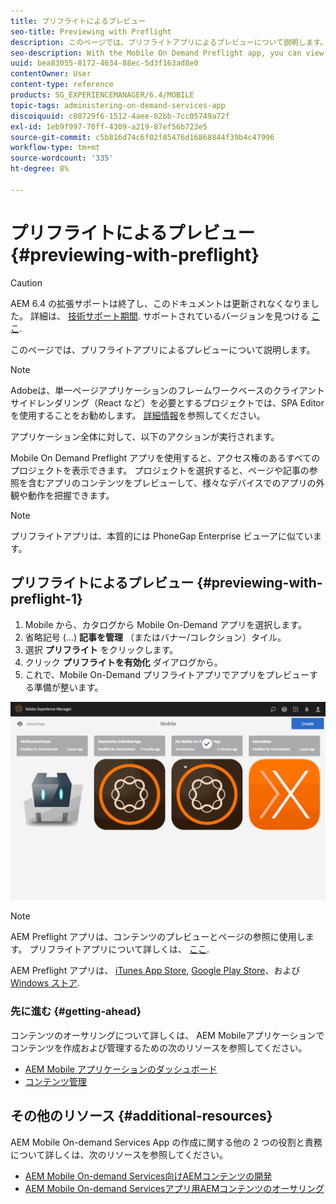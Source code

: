 ```yaml
---
title: プリフライトによるプレビュー
seo-title: Previewing with Preflight
description: このページでは、プリフライトアプリによるプレビューについて説明します。
seo-description: With the Mobile On Demand Preflight app, you can view all projects to which you have access. Follow this page to learn more about this.
uuid: bea83055-8172-4634-88ec-5d3f163ad8e0
contentOwner: User
content-type: reference
products: SG_EXPERIENCEMANAGER/6.4/MOBILE
topic-tags: administering-on-demand-services-app
discoiquuid: c08729f6-1512-4aee-82bb-7cc05749a72f
exl-id: 1eb9f997-70ff-4309-a219-87ef56b723e5
source-git-commit: c5b816d74c6f02f85476d16868844f39b4c47996
workflow-type: tm+mt
source-wordcount: '335'
ht-degree: 8%

---
```


# プリフライトによるプレビュー {#previewing-with-preflight}

>[!CAUTION]
>
>AEM 6.4 の拡張サポートは終了し、このドキュメントは更新されなくなりました。 詳細は、 [技術サポート期間](https://helpx.adobe.com/jp/support/programs/eol-matrix.html). サポートされているバージョンを見つける [ここ](https://experienceleague.adobe.com/docs/?lang=ja).

このページでは、プリフライトアプリによるプレビューについて説明します。

>[!NOTE]
>
>Adobeは、単一ページアプリケーションのフレームワークベースのクライアントサイドレンダリング（React など）を必要とするプロジェクトでは、SPA Editor を使用することをお勧めします。 [詳細情報](/help/sites-developing/spa-overview.md)を参照してください。

アプリケーション全体に対して、以下のアクションが実行されます。

Mobile On Demand Preflight アプリを使用すると、アクセス権のあるすべてのプロジェクトを表示できます。 プロジェクトを選択すると、ページや記事の参照を含むアプリのコンテンツをプレビューして、様々なデバイスでのアプリの外観や動作を把握できます。

>[!NOTE]
>
>プリフライトアプリは、本質的には PhoneGap Enterprise ビューアに似ています。

## プリフライトによるプレビュー {#previewing-with-preflight-1}

1. Mobile から、カタログから Mobile On-Demand アプリを選択します。
1. 省略記号 (...) **記事を管理** （またはバナー/コレクション）タイル。
1. 選択 **プリフライト** をクリックします。
1. クリック **プリフライトを有効化** ダイアログから。
1. これで、Mobile On-Demand プリフライトアプリでアプリをプレビューする準備が整います。

![chlimage_1-8](assets/chlimage_1-8.gif)

>[!NOTE]
>
>AEM Preflight アプリは、コンテンツのプレビューとページの参照に使用します。 プリフライトアプリについて詳しくは、 [ここ](https://helpx.adobe.com/digital-publishing-solution/help/preflight-app.html).
>
>AEM Preflight アプリは、 [iTunes App Store](https://itunes.apple.com/us/app/adobe-experience-manager-mobile/id1042687518?mt=8), [Google Play Store](https://play.google.com/store/apps/details?id=com.adobe.dps.preflight&amp;hl=en)、および [Windows ストア](https://www.microsoft.com/en-us/store/p/adobe-experience-manager-mobile-preflight/9nblggh5wmxq).

### 先に進む {#getting-ahead}

コンテンツのオーサリングについて詳しくは、 AEM Mobileアプリケーションでコンテンツを作成および管理するための次のリソースを参照してください。

* [AEM Mobile アプリケーションのダッシュボード](/help/mobile/mobile-apps-ondemand-application-dashboard.md)
* [コンテンツ管理](/help/mobile/mobile-apps-ondemand-manage-content-ondemand.md)

## その他のリソース {#additional-resources}

AEM Mobile On-demand Services App の作成に関する他の 2 つの役割と責務について詳しくは、次のリソースを参照してください。

* [AEM Mobile On-demand Services向けAEMコンテンツの開発](/help/mobile/aem-mobile-on-demand.md)
* [AEM Mobile On-demand Servicesアプリ用AEMコンテンツのオーサリング](/help/mobile/mobile-apps-ondemand.md)
